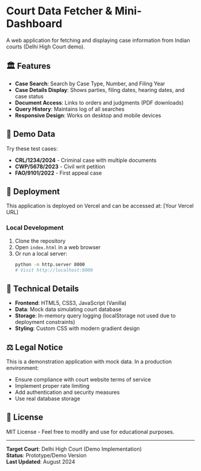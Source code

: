 # Court Data Fetcher & Mini-Dashboard

A web application for fetching and displaying case information from Indian courts (Delhi High Court demo).

## 🏛️ Features

- **Case Search**: Search by Case Type, Number, and Filing Year
- **Case Details Display**: Shows parties, filing dates, hearing dates, and case status
- **Document Access**: Links to orders and judgments (PDF downloads)
- **Query History**: Maintains log of all searches
- **Responsive Design**: Works on desktop and mobile devices

## 🧪 Demo Data

Try these test cases:
- **CRL/1234/2024** - Criminal case with multiple documents
- **CWP/5678/2023** - Civil writ petition 
- **FAO/9101/2022** - First appeal case

## 🚀 Deployment

This application is deployed on Vercel and can be accessed at: [Your Vercel URL]

### Local Development

1. Clone the repository
2. Open `index.html` in a web browser
3. Or run a local server:
   ```bash
   python -m http.server 8000
   # Visit http://localhost:8000
   ```

## 🔧 Technical Details

- **Frontend**: HTML5, CSS3, JavaScript (Vanilla)
- **Data**: Mock data simulating court database
- **Storage**: In-memory query logging (localStorage not used due to deployment constraints)
- **Styling**: Custom CSS with modern gradient design

## ⚖️ Legal Notice

This is a demonstration application with mock data. In a production environment:
- Ensure compliance with court website terms of service
- Implement proper rate limiting
- Add authentication and security measures
- Use real database storage

## 📝 License

MIT License - Feel free to modify and use for educational purposes.

---

**Target Court**: Delhi High Court (Demo Implementation)  
**Status**: Prototype/Demo Version  
**Last Updated**: August 2024